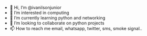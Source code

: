 - 👋 Hi, I’m @ivanilsonjunior
- 👀 I’m interested in computing
- 🌱 I’m currently learning python and networking
- 💞️ I’m looking to collaborate on python projects
- 📫 How to reach me email, whatsapp, twitter, sms, smoke signal..

<!---
ivanilsonjunior/ivanilsonjunior is a ✨ special ✨ repository because its `README.md` (this file) appears on your GitHub profile.
You can click the Preview link to take a look at your changes.
--->
